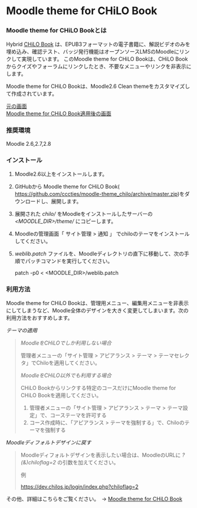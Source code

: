 # Moodle theme for CHiLO Book

### Moodle theme for CHiLO Bookとは

Hybrid [CHiLO Book](https://github.com/cccties/CHiLO-Producer/wiki) は、EPUB3フォーマットの電子書籍に、解説ビデオのみを埋め込み、確認テスト、バッジ発行機能はオープンソースLMSのMoodleにリンクして実現しています。
 このMoodle theme for CHiLO Bookは、CHiLO Bookからクイズやフォーラムにリンクしたとき、不要なメニューやリンクを非表示にします。
 
 Moodle theme for CHiLO Bookは、Moodle2.6 Clean themeをカスタマイズして作成されています。

[元の画面](image1.png)  
[Moodle theme for CHiLO Book適用後の画面](image2.png)  

### 推奨環境

Moodle 2.6,2.7,2.8

### インストール

1. Moodle2.6以上をインストールします。
2. GitHubから Moodle theme for CHiLO Book( https://github.com/cccties/moodle-theme_chilo/archive/master.zip)をダウンロードし、展開します。
3. 展開された _chilo/_ をMoodleをインストールしたサーバーの _<MOODLE_DIR>/theme/_ にコピーします。
4. Moodleの管理画面「 サイト管理 > 通知 」 でchiloのテーマをインストールしてください。
5. _weblib.patch_ ファイルを、Moodleディレクトリの直下に移動して、次の手順でパッチコマンドを実行してください。

    patch -p0 < <MOODLE_DIR>/weblib.patch

### 利用方法

Moodle theme for CHiLO Bookは、管理用メニュー、編集用メニューを非表示にしてしまうなど、Moodle全体のデザインを大きく変更してしまいます。次の利用方法をおすすめします。

*テーマの適用*

> *MoodleをCHiLOでしか利用しない場合*
> 
> 管理者メニューの「サイト管理 > アピアランス > テーマ > テーマセレクタ」でChiloを適用してください。
> 
> *MoodleをCHiLO以外でも利用する場合*
> 
> CHiLO Bookからリンクする特定のコースだけにMoodle theme for CHiLO Bookを適用してください。
> 
> 1. 管理者メニューの「サイト管理 > アピアランス > テーマ > テーマ設定」で、コーステーマを許可する
> 2. コース作成時に、「アピアランス > テーマを強制する」で、Chiloのテーマを強制する

*Moodleディフォルトデザインに戻す*
> 
> Moodleディフォルトデザインを表示したい場合は、MoodleのURLに _?(&)chiloflag=2_ の引数を加えてください。
> 
> 例
> 
> https://dev.chilos.jp/login/index.php?chiloflag=2



その他、詳細はこちらをご覧ください。　-> [Moodle theme for CHiLO Book](https://github.com/cccties/moodle-theme_chilo/wiki)
